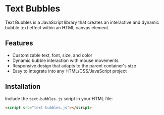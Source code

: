 # Text Bubbles

Text Bubbles is a JavaScript library that creates an interactive and dynamic bubble text effect within an HTML canvas element.

## Features

- Customizable text, font, size, and color
- Dynamic bubble interaction with mouse movements
- Responsive design that adapts to the parent container's size
- Easy to integrate into any HTML/CSS/JavaScript project

## Installation

Include the `text-bubbles.js` script in your HTML file:

```html
<script src="text-bubbles.js"></script>
